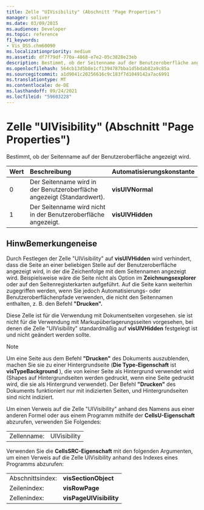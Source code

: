 ```yaml
---
title: Zelle "UIVisibility" (Abschnitt "Page Properties")
manager: soliver
ms.date: 03/09/2015
ms.audience: Developer
ms.topic: reference
f1_keywords:
- Vis_DSS.chm60090
ms.localizationpriority: medium
ms.assetid: df7f79df-770a-4868-e7e2-05c3828e23eb
description: Bestimmt, ob der Seitenname auf der Benutzeroberfläche angezeigt wird.
ms.openlocfilehash: 564cb13d5b8e1cf1394787bba1d5bdab82a9c85a
ms.sourcegitcommit: a1d9041c20256616c9c183f7d1049142a7ac6991
ms.translationtype: MT
ms.contentlocale: de-DE
ms.lasthandoff: 09/24/2021
ms.locfileid: "59603228"
---
```

# <a name="uivisibility-cell-page-properties-section"></a>Zelle "UIVisibility" (Abschnitt "Page Properties")

Bestimmt, ob der Seitenname auf der Benutzeroberfläche angezeigt wird.
  
|**Wert**|**Beschreibung**|**Automatisierungskonstante**|
|:-----|:-----|:-----|
|0  <br/> |Der Seitenname wird in der Benutzeroberfläche angezeigt (Standardwert).  <br/> |**visUIVNormal** <br/> |
|1  <br/> |Der Seitenname wird nicht in der Benutzeroberfläche angezeigt.  <br/> |**visUIVHidden** <br/> |
   
## <a name="remarks"></a>HinwBemerkungeneise

Durch Festlegen der Zelle "UIVisibility" auf **visUIVHidden** wird verhindert, dass die Seite an einer beliebigen Stelle auf der Benutzeroberfläche angezeigt wird, in der die Zeichenfolge mit dem Seitennamen angezeigt wird. Beispielsweise wäre die Seite nicht als Option im **Zeichnungsexplorer** oder auf den Seitenregisterkarten aufgeführt. Auf die Seite kann weiterhin zugegriffen werden, wenn Sie jedoch Automatisierungs- oder Benutzeroberflächenpfade verwenden, die nicht den Seitennamen enthalten, z. B. den Befehl **"Drucken".** 
  
 Diese Zelle ist für die Verwendung mit Dokumentseiten vorgesehen. sie ist nicht für die Verwendung mit Markupüberlagerungsseiten vorgesehen, bei denen die Zelle "UIVisibility" standardmäßig auf **visUIVHidden** festgelegt ist und nicht geändert werden sollte. 
  
> [!NOTE]
> Um eine Seite aus dem Befehl **"Drucken"** des Dokuments auszublenden, machen Sie sie zu einer Hintergrundseite (**Die Type-Eigenschaft** ist **visTypeBackground** ), die von keiner Seite als Hintergrund verwendet wird (Shapes auf Hintergrundseiten werden gedruckt, wenn eine Seite gedruckt wird, die sie als Hintergrund verwendet). Der Befehl **"Drucken"** des Dokuments funktioniert nur mit indizierten Seiten, und Hintergrundseiten sind nicht indiziert. 
  
Um einen Verweis auf die Zelle "UIVisibility" anhand des Namens aus einer anderen Formel oder aus einem Programm mithilfe der **CellsU-Eigenschaft** abzurufen, verwenden Sie Folgendes: 
  
|||
|:-----|:-----|
|Zellenname:  <br/> |UIVisibility  <br/> |
   
Verwenden Sie die **CellsSRC-Eigenschaft** mit den folgenden Argumenten, um einen Verweis auf die Zelle UIVisibility anhand des Indexes eines Programms abzurufen: 
  
|||
|:-----|:-----|
|Abschnittsindex:  <br/> |**visSectionObject** <br/> |
|Zeilenindex:  <br/> |**visRowPage** <br/> |
|Zellenindex:  <br/> |**visPageUIVisibility** <br/> |
   

